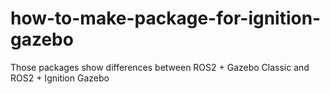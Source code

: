# how-to-make-package-for-ignition-gazebo
Those packages show differences between ROS2 + Gazebo Classic and ROS2 + Ignition Gazebo
